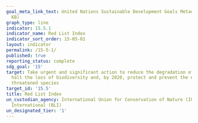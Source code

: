 ```yaml
---
goal_meta_link_text: United Nations Sustainable Development Goals Metadata (PDF 440
  KB)
graph_type: line
indicator: 15.5.1
indicator_name: Red List Index
indicator_sort_order: 15-05-01
layout: indicator
permalink: /15-5-1/
published: true
reporting_status: complete
sdg_goal: '15'
target: Take urgent and significant action to reduce the degradation of natural habitats,
  halt the loss of biodiversity and, by 2020, protect and prevent the extinction of
  threatened species
target_id: '15.5'
title: Red List Index
un_custodian_agency: International Union for Conservation of Nature (IUCN) BirdLife
  International (BLI)
un_designated_tier: '1'
---
```

